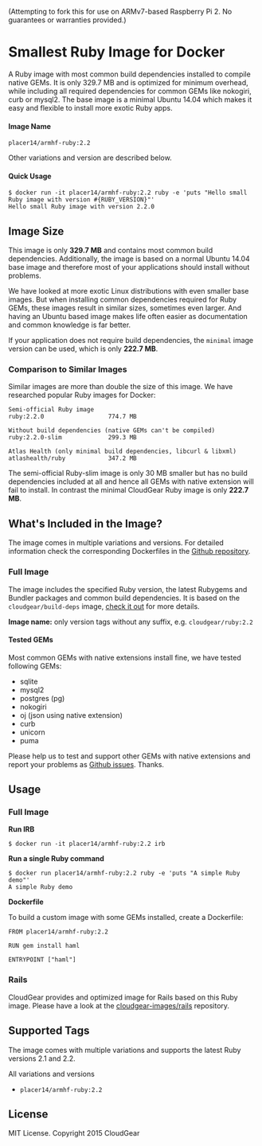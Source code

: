 (Attempting to fork this for use on ARMv7-based Raspberry Pi 2. No
guarantees or warranties provided.)

# Smallest Ruby Image for Docker

A Ruby image with most common build dependencies installed to compile native GEMs. It is only 329.7 MB  and is optimized for minimum overhead, while including all required dependencies for common GEMs like nokogiri, curb or mysql2. The base image is a minimal Ubuntu 14.04 which makes it easy and flexible to install more exotic Ruby apps.

#### Image Name

````
placer14/armhf-ruby:2.2
````

Other variations and version are described below.

#### Quick Usage

````
$ docker run -it placer14/armhf-ruby:2.2 ruby -e 'puts "Hello small Ruby image with version #{RUBY_VERSION}"'
Hello small Ruby image with version 2.2.0
````

## Image Size

This image is only **329.7 MB** and contains most common build dependencies. Additionally, the image is based on a normal Ubuntu 14.04 base image and therefore most of your applications should install without problems.

We have looked at more exotic Linux distributions with even smaller base images. But when installing common dependencies required for Ruby GEMs, these images result in similar sizes, sometimes even larger. And having an Ubuntu based image makes life often easier as documentation and common knowledge is far better.

If your application does not require build dependencies, the `minimal` image version can be used, which is only **222.7 MB**.

### Comparison to Similar Images

Similar images are more than double the size of this image. We have researched popular Ruby images for Docker:

````
Semi-official Ruby image
ruby:2.2.0                  774.7 MB

Without build dependencies (native GEMs can't be compiled)
ruby:2.2.0-slim             299.3 MB

Atlas Health (only minimal build dependencies, libcurl & libxml)
atlashealth/ruby            347.2 MB
````

The semi-official Ruby-slim image is only 30 MB smaller but has no build dependencies included at all and hence all GEMs with native extension will fail to install. In contrast the minimal CloudGear Ruby image is only **222.7 MB**.


## What's Included in the Image?

The image comes in multiple variations and versions. For detailed information check the corresponding Dockerfiles in the [Github repository](https://github.com/cloudgear-images/ruby).

### Full Image

The image includes the specified Ruby version, the latest Rubygems and Bundler packages and common build dependencies. It is based on the `cloudgear/build-deps` image, [check it out](https://github.com/cloudgear-images/build-deps) for more details.

**Image name:** only version tags without any suffix, e.g. `cloudgear/ruby:2.2`

#### Tested GEMs

Most common GEMs with native extensions install fine, we have tested following GEMs:

* sqlite
* mysql2
* postgres (pg)
* nokogiri
* oj (json using native extension)
* curb
* unicorn
* puma

Please help us to test and support other GEMs with native extensions and report your problems as [Github issues](https://github.com/cloudgear-images/ruby/issues). Thanks.

## Usage

### Full Image

**Run IRB**

````
$ docker run -it placer14/armhf-ruby:2.2 irb
````

**Run a single Ruby command**

````
$ docker run placer14/armhf-ruby:2.2 ruby -e 'puts "A simple Ruby demo"'
A simple Ruby demo
````

**Dockerfile**

To build a custom image with some GEMs installed, create a Dockerfile:

````
FROM placer14/armhf-ruby:2.2

RUN gem install haml

ENTRYPOINT ["haml"]
````

### Rails

CloudGear provides and optimized image for Rails based on this Ruby image. Please have a look at the [cloudgear-images/rails](https://github.com/cloudgear-images/rails) repository.


## Supported Tags

The image comes with multiple variations and supports the latest Ruby versions 2.1 and 2.2.

All variations and versions

* `placer14/armhf-ruby:2.2`

## License

MIT License. Copyright 2015 CloudGear
